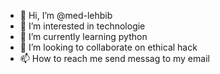 - 👋 Hi, I’m @med-lehbib
- 👀 I’m interested in technologie
- 🌱 I’m currently learning python
- 💞️ I’m looking to collaborate on ethical hack
- 📫 How to reach me send messag to my email

<!---
med-lehbib/med-lehbib is a ✨ special ✨ repository because its `README.md` (this file) appears on your GitHub profile.
You can click the Preview link to take a look at your changes.
--->
